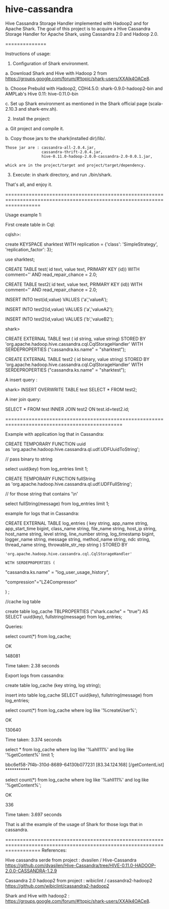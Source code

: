 hive-cassandra
==============

Hive Cassandra Storage Handler implemented with Hadoop2 and for Apache Shark.
The goal of this project is to acquire a Hive Cassandra Storage Handler for Apache Shark, using Cassandra 2.0 and Hadoop 2.0.


==============

Instructions of usage:

1. Configuration of Shark environment.

  a. Download Shark and Hive with Hadoop 2 from https://groups.google.com/forum/#!topic/shark-users/XXAlk4OACe8.

  b. Choose Prebuild with Hadoop2, CDH4.5.0: shark-0.9.0-hadoop2-bin  and  AMPLab's Hive 0.11: hive-0.11.0-bin
                                        
  c. Set up Shark environment as mentioned in the Shark official page (scala-2.10.3 and shark-env.sh).


2. Install the project:

  a. Git project and compile it.
  
  b. Copy those jars to the shark(installed dir)/lib/.
  
    Those jar are : cassandra-all-2.0.4.jar, 
                    cassandra-thrift-2.0.4.jar,  
                    hive-0.11.0-hadoop-2.0.0-cassandra-2.0-0.0.1.jar,
                    
    whick are in the project/target and project/target/dependency.
     
     
3. Execute: in shark directory, and run ./bin/shark.


That's all, and enjoy it.

========================================================================================================================


Usage example 1:

First create table in Cql:

cqlsh>:

create KEYSPACE sharktest WITH replication = {'class': 'SimpleStrategy', 'replication_factor': 3};

use sharktest;

CREATE TABLE test(
    id text,
    value text,
    PRIMARY KEY (id))
WITH comment='' AND read_repair_chance = 2.0;

CREATE TABLE test2(
    id text,
    value text,
    PRIMARY KEY (id))
WITH comment='' AND read_repair_chance = 2.0;


INSERT INTO test(id,value)
VALUES ('a','valueA');

INSERT INTO test2(id,value)
VALUES ('a','valueA2');

INSERT INTO test2(id,value)
VALUES ('b','valueB2');

shark>

CREATE EXTERNAL TABLE test
    ( id string,
  value  string) STORED BY
    'org.apache.hadoop.hive.cassandra.cql.CqlStorageHandler'
    WITH SERDEPROPERTIES ("cassandra.ks.name" = "sharktest");

CREATE EXTERNAL TABLE test2
    ( id binary,
  value  string) STORED BY
    'org.apache.hadoop.hive.cassandra.cql.CqlStorageHandler'
    WITH SERDEPROPERTIES ("cassandra.ks.name" = "sharktest");


 A insert query :
 
 shark> INSERT OVERWRITE TABLE test
        SELECT * FROM test2;
        
 A iner join query:
 
 SELECT * FROM test
 INNER JOIN test2
 ON test.id=test2.id;

==============================================================================================

Example with application log that in Cassandra:

CREATE TEMPORARY FUNCTION uuid  
as 'org.apache.hadoop.hive.cassandra.ql.udf.UDFUuidToString';

// pass binary to string

select uuid(key) from log_entries limit 1;




CREATE TEMPORARY FUNCTION fullString  
as 'org.apache.hadoop.hive.cassandra.ql.udf.UDFFullString';

// for those string that contains '\n'

select fullString(message) from log_entries limit 1;



example for logs that in Cassandra:


CREATE EXTERNAL TABLE log_entries (
  key string,
  app_name string,
  app_start_time bigint,
  class_name string,
  file_name string,
  host_ip string,
  host_name string,
  level string,
  line_number string,
  log_timestamp bigint,
  logger_name string,
  message string,
  method_name string,
  ndc string,
  thread_name string,
  throwable_str_rep string
)  STORED BY

    'org.apache.hadoop.hive.cassandra.cql.CqlStorageHandler'
    
    WITH SERDEPROPERTIES (
    
"cassandra.ks.name" = "log_user_usage_history",

"compression"="LZ4Compressor"

) ;


//cache log table

create table log_cache TBLPROPERTIES ("shark.cache" = "true") AS SELECT uuid(key), fullstring(message) from log_entries;


Queries:

select count(*) from log_cache;

OK

148081

Time taken: 2.38 seconds



Export logs from cassandra:

create table log_cache (key string, log string);

insert into table log_cache  SELECT uuid(key), fullstring(message) from log_entries;


select count(*) from log_cache where log like '%createUser%';

OK

130640

Time taken: 3.374 seconds


select * from log_cache where log like '%ahll11%' and log like '%getContent%' limit 1;

bbc6ef58-7f4b-310d-8689-64130b077231	[83.34.124.168] [/getContentList]    ***********

select count(*) from log_cache where log like '%ahll11%' and log like '%getContent%';

OK

336

Time taken: 3.697 seconds


That is all the example of the usage of Shark for those logs that in cassandra. 



========================================================================================================================
References:

Hive cassandra serde from project : dvasilen / Hive-Cassandra
https://github.com/dvasilen/Hive-Cassandra/tree/HIVE-0.11.0-HADOOP-2.0.0-CASSANDRA-1.2.9
                          
Cassandra 2.0 hadoop2 from project :  wibiclint / cassandra2-hadoop2
https://github.com/wibiclint/cassandra2-hadoop2                                      
                       
Shark and Hive with hadoop2 : https://groups.google.com/forum/#!topic/shark-users/XXAlk4OACe8.
